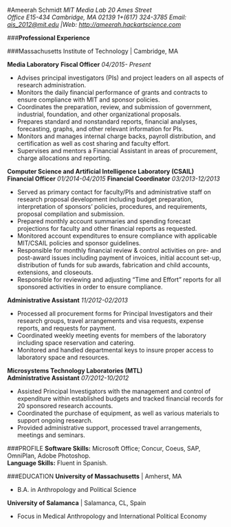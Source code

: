 

#Ameerah Schmidt 
*MIT Media Lab*
*20 Ames Street*  
*Office E15-434*
*Cambridge, MA 02139* 
*1+(617) 324-3785*
*Email: ais_2012@mit.edu |Web: http://ameerah.hackartscience.com*



###**Professional Experience**

###Massachusetts Institute of Technology | Cambridge, MA

**Media Laboratory**
**Fiscal Officer**                                     *04/2015- Present*
* Advises principal investigators (PIs) and project leaders on all aspects of research administration.
* Monitors the daily financial performance of grants and contracts to ensure compliance with MIT and sponsor policies.
* Coordinates the preparation, review, and submission of government, industrial, foundation, and other organizational proposals.
* Prepares standard and nonstandard reports, financial analyses, forecasting, graphs, and other relevant information for PIs.
* Monitors and manages internal charge backs, payroll distribution, and certification as well as cost sharing and faculty effort.
* Supervises and mentors a Financial Assistant in areas of procurement, charge allocations and reporting.

**Computer Science and Artificial Intelligence Laboratory (CSAIL)**                     
**Financial Officer**                                 *01/2014-04/2015*
**Financial Coordinator**                             *03/2013-12/2013*
* Served as primary contact for faculty/PIs and administrative staff on research proposal development including budget preparation, interpretation of sponsors’ policies, procedures, and requirements, proposal compilation and submission.  
* Prepared monthly account summaries and spending forecast projections for faculty and other financial reports as requested. 
* Monitored account expenditures to ensure compliance with applicable MIT/CSAIL policies and sponsor guidelines. 
* Responsible for monthly financial review & control activities on pre- and post-award issues including payment of invoices, initial account set-up, distribution of funds for sub awards, fabrication and child accounts, extensions, and closeouts. 
* Responsible for reviewing and adjusting “Time and Effort” reports for all sponsored activities in order to ensure compliance. 

**Administrative Assistant**                           *11/2012-02/2013* 
* Processed all procurement forms for Principal Investigators and their research groups, travel arrangements and visa requests, expense reports, and requests for payment. 
* Coordinated weekly meeting events for members of the laboratory including space reservation and catering. 
* Monitored and handled departmental keys to insure proper access to laboratory space and resources. 

**Microsystems Technology Laboratories (MTL)**                                            
**Administrative Assistant**                           *07/2012-10/2012*
* Assisted Principal Investigators with the management and control of expenditure within established budgets and tracked financial records for 20 sponsored research accounts.  
* Coordinated the purchase of equipment, as well as various materials to support ongoing research. 
* Provided administrative support, processed travel arrangements, meetings and seminars. 

###PROFILE
**Software Skills:** Microsoft Office; Concur, Coeus, SAP, OmniPlan, Adobe Photoshop.     
**Language Skills:** Fluent in Spanish. 

###EDUCATION
**University of Massachusetts** | Amherst, MA 
* B.A. in Anthropology and Political Science

**University of Salamanca** | Salamanca, CL, Spain
* Focus in Medical Anthropology and International Political Economy

